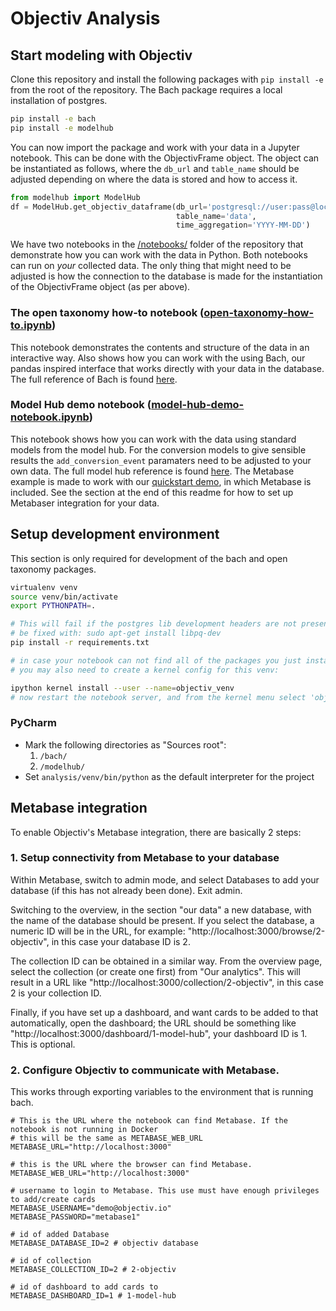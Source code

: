 # Objectiv Analysis

## Start modeling with Objectiv
Clone this repository and install the following packages with `pip install -e` from the root of the
repository. The Bach package requires a local installation of postgres.
```bash
pip install -e bach
pip install -e modelhub
```

You can now import the package and work with your data in a Jupyter notebook. This can be done with the
ObjectivFrame object. The object can be instantiated as follows, where the `db_url` and `table_name`
should be adjusted depending on where the data is stored and how to access it.
```python
from modelhub import ModelHub
df = ModelHub.get_objectiv_dataframe(db_url='postgresql://user:pass@localhost:5432/database',
                                     table_name='data',
                                     time_aggregation='YYYY-MM-DD')
```

We have two notebooks in the 
[/notebooks/](https://github.com/objectiv/objectiv-analytics/tree/main/notebooks) folder of
the repository that demonstrate how you can work with the data in Python. Both notebooks can run on _your_
collected data. The only thing that might need to be adjusted is how the connection to the database is made
for the instantiation of the ObjectivFrame object (as per above).

### The open taxonomy how-to notebook ([open-taxonomy-how-to.ipynb](https://github.com/objectiv/objectiv-analytics/blob/main/notebooks/open-taxonomy-how-to.ipynb))
This notebook demonstrates the contents and structure of the data in an interactive way. Also shows how you
can work with the using Bach, our pandas inspired interface that works directly with your data in the
database. The full reference of Bach is found [here](https://objectiv.io/docs/modeling/reference/).

### Model Hub demo notebook ([model-hub-demo-notebook.ipynb](https://github.com/objectiv/objectiv-analytics/blob/main/analysis/model-hub-demo-notebook.ipynb))
This notebook shows how you can work with the data using standard models from the model hub. For the
conversion models to give sensible results the `add_conversion_event` paramaters need to be adjusted to your
own data. The full model hub reference is found
[here](https://objectiv.io/docs/modeling/Objectiv/modelhub.ModelHub/). The Metabase example is made
to work with our [quickstart demo](https://objectiv.io/docs/home/quickstart-guide/), in which Metabase is included.
See the section at the end of this readme for how to set up Metabaser integration for your data.

## Setup development environment
This section is only required for development of the bach and open taxonomy packages. 

```bash
virtualenv venv
source venv/bin/activate
export PYTHONPATH=.

# This will fail if the postgres lib development headers are not present if so, then on Ubuntu that can
# be fixed with: sudo apt-get install libpq-dev
pip install -r requirements.txt

# in case your notebook can not find all of the packages you just installed
# you may also need to create a kernel config for this venv:

ipython kernel install --user --name=objectiv_venv
# now restart the notebook server, and from the kernel menu select 'objectiv_venv'

```

### PyCharm
* Mark the following directories as "Sources root":
   1. `/bach/`
   2. `/modelhub/`
* Set `analysis/venv/bin/python` as the default interpreter for the project


## Metabase integration

To enable Objectiv's Metabase integration, there are basically 2 steps:

### 1. Setup connectivity from Metabase to your database
   
Within Metabase, switch to admin mode, and select Databases to add your database (if this has not already been
done). Exit admin. 

Switching to the overview, in the section "our data" a new database, with the name of the database should be
present. If you select the database, a numeric ID will be in the URL, for example: 
"http://localhost:3000/browse/2-objectiv", in this case your database ID is 2.

The collection ID can be obtained in a similar way. From the overview page, select the collection (or create
one first) from "Our analytics". This will result in a URL like "http://localhost:3000/collection/2-objectiv",
in this case 2 is your collection ID.

Finally, if you have set up a dashboard, and want cards to be added to that automatically, open the dashboard;
the URL should be something like "http://localhost:3000/dashboard/1-model-hub", your dashboard ID is 1. This
is optional.

### 2. Configure Objectiv to communicate with Metabase. 

This works through exporting variables to the environment that is running bach. 
```
# This is the URL where the notebook can find Metabase. If the notebook is not running in Docker
# this will be the same as METABASE_WEB_URL
METABASE_URL="http://localhost:3000"

# this is the URL where the browser can find Metabase.
METABASE_WEB_URL="http://localhost:3000"

# username to login to Metabase. This use must have enough privileges to add/create cards
METABASE_USERNAME="demo@objectiv.io"
METABASE_PASSWORD="metabase1"

# id of added Database
METABASE_DATABASE_ID=2 # objectiv database

# id of collection
METABASE_COLLECTION_ID=2 # 2-objectiv

# id of dashboard to add cards to
METABASE_DASHBOARD_ID=1 # 1-model-hub
```

